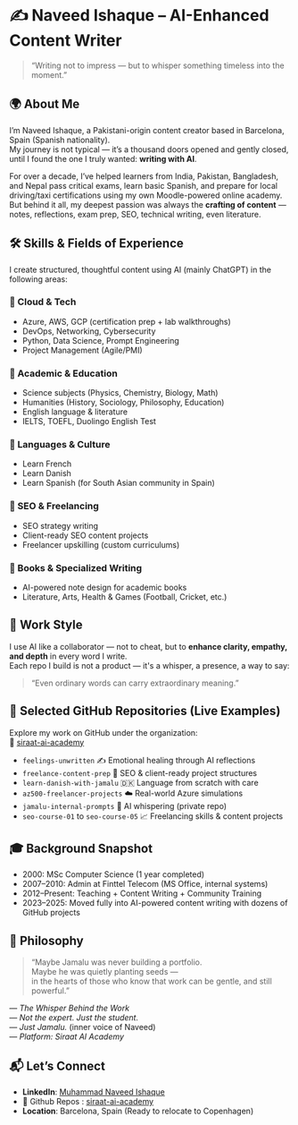 
# ✍️ Naveed Ishaque – AI-Enhanced Content Writer
> “Writing not to impress — but to whisper something timeless into the moment.”

## 🌍 About Me
I’m Naveed Ishaque, a Pakistani-origin content creator based in Barcelona, Spain (Spanish nationality).  
My journey is not typical — it’s a thousand doors opened and gently closed, until I found the one I truly wanted: **writing with AI**.

For over a decade, I’ve helped learners from India, Pakistan, Bangladesh, and Nepal pass critical exams, learn basic Spanish, and prepare for local driving/taxi certifications using my own Moodle-powered online academy.  
But behind it all, my deepest passion was always the **crafting of content** — notes, reflections, exam prep, SEO, technical writing, even literature.

## 🛠️ Skills & Fields of Experience
I create structured, thoughtful content using AI (mainly ChatGPT) in the following areas:

### 🔹 Cloud & Tech
- Azure, AWS, GCP (certification prep + lab walkthroughs)  
- DevOps, Networking, Cybersecurity  
- Python, Data Science, Prompt Engineering  
- Project Management (Agile/PMI)  

### 🔹 Academic & Education
- Science subjects (Physics, Chemistry, Biology, Math)  
- Humanities (History, Sociology, Philosophy, Education)  
- English language & literature  
- IELTS, TOEFL, Duolingo English Test  

### 🔹 Languages & Culture
- Learn French  
- Learn Danish  
- Learn Spanish (for South Asian community in Spain)  

### 🔹 SEO & Freelancing
- SEO strategy writing  
- Client-ready SEO content projects  
- Freelancer upskilling (custom curriculums)  

### 🔹 Books & Specialized Writing
- AI-powered note design for academic books  
- Literature, Arts, Health & Games (Football, Cricket, etc.)  

## 💼 Work Style
I use AI like a collaborator — not to cheat, but to **enhance clarity, empathy, and depth** in every word I write.  
Each repo I build is not a product — it's a whisper, a presence, a way to say:  
> “Even ordinary words can carry extraordinary meaning.”

## 📂 Selected GitHub Repositories (Live Examples)
Explore my work on GitHub under the organization:  
🔗 [siraat-ai-academy](https://github.com/siraat-ai-academy)

- `feelings-unwritten` ✍️ Emotional healing through AI reflections  
- `freelance-content-prep` 💼 SEO & client-ready project structures  
- `learn-danish-with-jamalu` 🇩🇰 Language from scratch with care  
- `az500-freelancer-projects` ☁️ Real-world Azure simulations  
- `jamalu-internal-prompts` 🧠 AI whispering (private repo)  
- `seo-course-01` to `seo-course-05` 📈 Freelancing skills & content projects  

## 🎓 Background Snapshot
- 2000: MSc Computer Science (1 year completed)  
- 2007–2010: Admin at Finttel Telecom (MS Office, internal systems)  
- 2012–Present: Teaching + Content Writing + Community Training  
- 2023–2025: Moved fully into AI-powered content writing with dozens of GitHub projects  

## 🧠 Philosophy
> “Maybe Jamalu was never building a portfolio.  
> Maybe he was quietly planting seeds —  
> in the hearts of those who know that work can be gentle, and still powerful.”

— *The Whisper Behind the Work*  
— *Not the expert. Just the student.*  
— *Just Jamalu.* (inner voice of Naveed)  
— *Platform: Siraat AI Academy*

## 📬 Let’s Connect
- **LinkedIn**: [Muhammad Naveed Ishaque](https://www.linkedin.com/in/muhammad-naveed-ishaque-b-68b638279/)  
- 🔗 Github Repos : [siraat-ai-academy](https://github.com/siraat-ai-academy)
- **Location**: Barcelona, Spain (Ready to relocate to Copenhagen)
